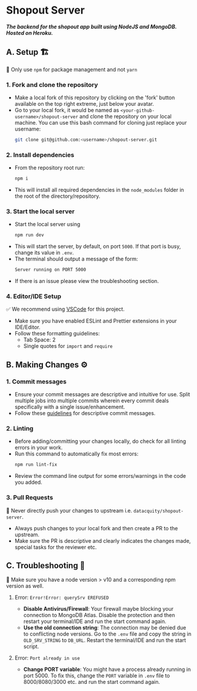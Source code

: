# Shopout Server

**_The backend for the shopout app built using NodeJS and MongoDB. Hosted on Heroku._**

## A. Setup 🏗️

🚨 Only use `npm` for package management and not `yarn`

### 1. Fork and clone the repository

- Make a local fork of this repository by clicking on the 'fork' button available on the top right extreme, just below your avatar.
- Go to your local fork, it would be named as `<your-github-username>/shopout-server` and clone the repository on your local machine. You can use this bash command for cloning just replace your username:
  ```bash
  git clone git@github.com:<username>/shopout-server.git
  ```

### 2. Install dependencies

- From the repository root run:
  ```bash
  npm i
  ```
- This will install all required dependencies in the `node_modules` folder in the root of the directory/repository.

### 3. Start the local server

- Start the local server using
  ```bash
  npm run dev
  ```
- This will start the server, by default, on port `5000`. If that port is busy, change its value in `.env`.
- The terminal should output a message of the form:
  ```bash
  Server running on PORT 5000
  ```
- If there is an issue please view the troubleshooting section.

### 4. Editor/IDE Setup

✅ We recommend using [VSCode](https://code.visualstudio.com/) for this project.

- Make sure you have enabled ESLint and Prettier extensions in your IDE/Editor.
- Follow these formatting guidelines:
  - Tab Space: 2
  - Single quotes for `import` and `require`

## B. Making Changes ⚙️

### 1. Commit messages

- Ensure your commit messages are descriptive and intuitive for use. Split multiple jobs into multiple commits wherein every commit deals specifically with a single issue/enhancement.
- Follow these [guidelines](https://www.freecodecamp.org/news/writing-good-commit-messages-a-practical-guide/) for descriptive commit messages.

### 2. Linting

- Before adding/committing your changes locally, do check for all linting errors in your work.
- Run this command to automatically fix most errors:
  ```bash
  npm run lint-fix
  ```
- Review the command line output for some errors/warnings in the code you added.

### 3. Pull Requests

🚨 Never directly push your changes to upstream i.e. `datacquity/shopout-server`.

- Always push changes to your local fork and then create a PR to the upstream.
- Make sure the PR is descriptive and clearly indicates the changes made, special tasks for the reviewer etc.

## C. Troubleshooting 🐛

🚨 Make sure you have a node version > v10 and a corresponding npm version as well.

1. Error: `Error!Error: querySrv EREFUSED`

   - **Disable Antivirus/Firewall**: Your firewall maybe blocking your connection to MongoDB Atlas. Disable the protection and then restart your terminal/IDE and run the start command again.
   - **Use the old connection string**: The connection may be denied due to conflicting node versions. Go to the `.env` file and copy the string in `OLD_SRV_STRING` to `DB_URL`. Restart the terminal/IDE and run the start script.

2. Error: `Port already in use`
   - **Change PORT variable**: You might have a process already running in port 5000. To fix this, change the `PORT` variable in `.env` file to 8000/8080/3000 etc. and run the start command again.
